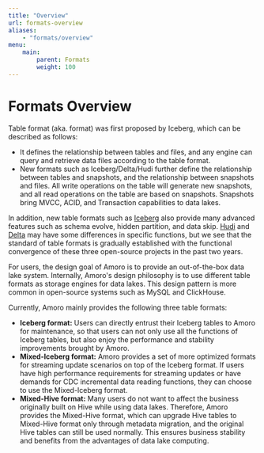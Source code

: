 ```yaml
---
title: "Overview"
url: formats-overview
aliases:
    - "formats/overview"
menu:
    main:
        parent: Formats
        weight: 100
---
```

# Formats Overview

Table format (aka. format) was first proposed by Iceberg, which can be described as follows:

- It defines the relationship between tables and files, and any engine can query and retrieve data files according to the table format.
- New formats such as Iceberg/Delta/Hudi further define the relationship between tables and snapshots, and the relationship between snapshots and files. 
  All write operations on the table will generate new snapshots, and all read operations on the table are based on snapshots. 
  Snapshots bring MVCC, ACID, and Transaction capabilities to data lakes.

In addition, new table formats such as [Iceberg](https://Iceberg.apache.org/) also provide many advanced features such as schema evolve, hidden partition, and data skip.
[Hudi](https://hudi.apache.org/) and [Delta](https://delta.io/) may have some differences in specific functions, but we see that the standard of table formats is gradually established with the functional convergence of these three open-source projects in the past two years.

For users, the design goal of Amoro is to provide an out-of-the-box data lake system. Internally, Amoro's design philosophy is to use different table formats as storage engines for data lakes. 
This design pattern is more common in open-source systems such as MySQL and ClickHouse.

Currently, Amoro mainly provides the following three table formats:

- **Iceberg format:** Users can directly entrust their Iceberg tables to Amoro for maintenance, so that users can not only use all the functions of Iceberg tables, but also enjoy the performance and stability improvements brought by Amoro.
- **Mixed-Iceberg format:** Amoro provides a set of more optimized formats for streaming update scenarios on top of the Iceberg format. If users have high performance requirements for streaming updates or have demands for CDC incremental data reading functions, they can choose to use the Mixed-Iceberg format.
- **Mixed-Hive format:** Many users do not want to affect the business originally built on Hive while using data lakes. Therefore, Amoro provides the Mixed-Hive format, which can upgrade Hive tables to Mixed-Hive format only through metadata migration, and the original Hive tables can still be used normally. This ensures business stability and benefits from the advantages of data lake computing.